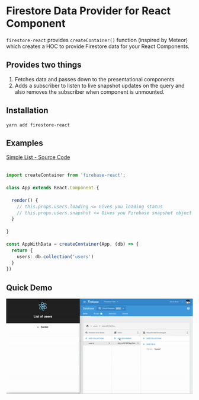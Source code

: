 # Firestore Data Provider for React Component

`firestore-react` provides `createContainer()` function (inspired by Meteor) which creates a HOC to provide Firestore data for your React Components.

## Provides two things

1. Fetches data and passes down to the presentational components
2. Adds a subscriber to listen to live snapshot updates on the query and also removes the subscriber when component is unmounted.

## Installation

```
yarn add firestore-react
```

## Examples

[Simple List - Source Code](https://github.com/GeekyAnts/firestore-react/blob/master/examples/simple-list/src/App.tsx)

```ts

import createContainer from 'firebase-react';

class App extends React.Component {
  
  render() {
    // this.props.users.loading <= Gives you loading status
    // this.props.users.snapshot <= Gives you Firebase snapshot object of query and it automatically re-renders whenever snapshot updates
  }

}

const AppWithData = createContainer(App, (db) => {
  return {
    users: db.collection('users')
  }
})

```

## Quick Demo

![alt text](./examples/demo.gif "Demo Firestore React bindings")
